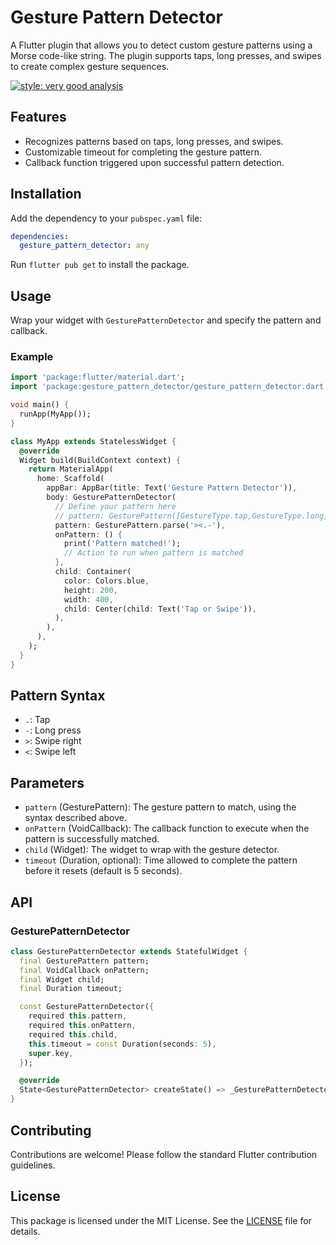 # Gesture Pattern Detector

A Flutter plugin that allows you to detect custom gesture patterns using a Morse code-like string. The plugin supports taps, long presses, and swipes to create complex gesture sequences.

[![style: very good analysis](https://img.shields.io/badge/style-very_good_analysis-B22C89.svg)](https://pub.dev/packages/very_good_analysis)

## Features

- Recognizes patterns based on taps, long presses, and swipes.
- Customizable timeout for completing the gesture pattern.
- Callback function triggered upon successful pattern detection.

## Installation

Add the dependency to your `pubspec.yaml` file:

```yaml
dependencies:
  gesture_pattern_detector: any
```

Run `flutter pub get` to install the package.

## Usage

Wrap your widget with `GesturePatternDetector` and specify the pattern and callback.

### Example

```dart
import 'package:flutter/material.dart';
import 'package:gesture_pattern_detector/gesture_pattern_detector.dart';

void main() {
  runApp(MyApp());
}

class MyApp extends StatelessWidget {
  @override
  Widget build(BuildContext context) {
    return MaterialApp(
      home: Scaffold(
        appBar: AppBar(title: Text('Gesture Pattern Detector')),
        body: GesturePatternDetector(
          // Define your pattern here
          // pattern: GesturePattern([GestureType.tap,GestureType.long,GestureType.tap]),
          pattern: GesturePattern.parse('><.-'),
          onPattern: () {
            print('Pattern matched!');
            // Action to run when pattern is matched
          },
          child: Container(
            color: Colors.blue,
            height: 200,
            width: 400,
            child: Center(child: Text('Tap or Swipe')),
          ),
        ),
      ),
    );
  }
}
```

## Pattern Syntax

- `.`: Tap
- `-`: Long press
- `>`: Swipe right
- `<`: Swipe left

## Parameters

- `pattern` (GesturePattern): The gesture pattern to match, using the syntax described above.
- `onPattern` (VoidCallback): The callback function to execute when the pattern is successfully matched.
- `child` (Widget): The widget to wrap with the gesture detector.
- `timeout` (Duration, optional): Time allowed to complete the pattern before it resets (default is 5 seconds).

## API

### GesturePatternDetector

```dart
class GesturePatternDetector extends StatefulWidget {
  final GesturePattern pattern;
  final VoidCallback onPattern;
  final Widget child;
  final Duration timeout;

  const GesturePatternDetector({
    required this.pattern,
    required this.onPattern,
    required this.child,
    this.timeout = const Duration(seconds: 5),
    super.key,
  });

  @override
  State<GesturePatternDetector> createState() => _GesturePatternDetectorState();
}
```

## Contributing

Contributions are welcome! Please follow the standard Flutter contribution guidelines.

## License

This package is licensed under the MIT License. See the [LICENSE](LICENSE) file for details.
